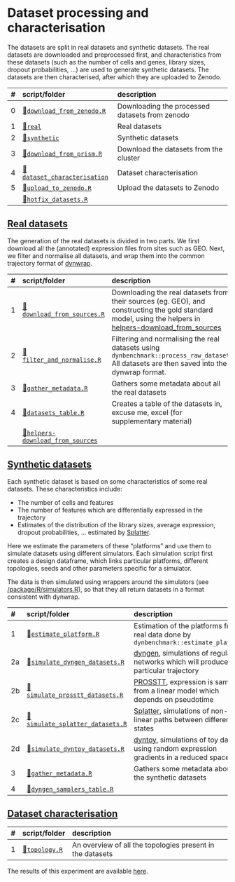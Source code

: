 
# Dataset processing and characterisation

The datasets are split in real datasets and synthetic datasets. The real
datasets are downloaded and preprocessed first, and characteristics from
these datasets (such as the number of cells and genes, library sizes,
dropout probabilities, …) are used to generate synthetic datasets. The
datasets are then characterised, after which they are uploaded to
Zenodo.

| \# | script/folder                                              | description                                    |
| :- | :--------------------------------------------------------- | :--------------------------------------------- |
| 0  | [📄`download_from_zenodo.R`](00-download_from_zenodo.R)     | Downloading the processed datasets from zenodo |
| 1  | [📁`real`](01-real)                                         | Real datasets                                  |
| 2  | [📁`synthetic`](02-synthetic)                               | Synthetic datasets                             |
| 3  | [📄`download_from_prism.R`](03-download_from_prism.R)       | Download the datasets from the cluster         |
| 4  | [📁`dataset_characterisation`](04-dataset_characterisation) | Dataset characterisation                       |
| 5  | [📄`upload_to_zenodo.R`](05-upload_to_zenodo.R)             | Upload the datasets to Zenodo                  |
|    | [📄`hotfix_datasets.R`](hotfix_datasets.R)                  |                                                |

## [Real datasets](01-real)

The generation of the real datasets is divided in two parts. We first
download all the (annotated) expression files from sites such as GEO.
Next, we filter and normalise all datasets, and wrap them into the
common trajectory format of
[dynwrap](https://www.github.com/dynverse/dynwrap).

| \# | script/folder                                                             | description                                                                                                                                                                                         |
| :- | :------------------------------------------------------------------------ | :-------------------------------------------------------------------------------------------------------------------------------------------------------------------------------------------------- |
| 1  | [📄`download_from_sources.R`](01-real/01-download_from_sources.R)          | Downloading the real datasets from their sources (eg. GEO), and constructing the gold standard model, using the helpers in [helpers-download\_from\_sources](01-real/helpers-download_from_sources) |
| 2  | [📄`filter_and_normalise.R`](01-real/02-filter_and_normalise.R)            | Filtering and normalising the real datasets using `dynbenchmark::process_raw_dataset` All datasets are then saved into the dynwrap format.                                                          |
| 3  | [📄`gather_metadata.R`](01-real/03-gather_metadata.R)                      | Gathers some metadata about all the real datasets                                                                                                                                                   |
| 4  | [📄`datasets_table.R`](01-real/04-datasets_table.R)                        | Creates a table of the datasets in, excuse me, excel (for supplementary material)                                                                                                                   |
|    | [📁`helpers-download_from_sources`](01-real/helpers-download_from_sources) |                                                                                                                                                                                                     |

## [Synthetic datasets](02-synthetic)

Each synthetic dataset is based on some characteristics of some real
datasets. These characteristics include:

  - The number of cells and features
  - The number of features which are differentially expressed in the
    trajectory
  - Estimates of the distribution of the library sizes, average
    expression, dropout probabilities, … estimated by
    [Splatter](https://github.com/Oshlack/splatter).

Here we estimate the parameters of these “platforms” and use them to
simulate datasets using different simulators. Each simulation script
first creates a design dataframe, which links particular platforms,
different topologies, seeds and other parameters specific for a
simulator.

The data is then simulated using wrappers around the simulators (see
[/package/R/simulators.R](/package/R/simulators.R)), so that they all
return datasets in a format consistent with
dynwrap.

| \# | script/folder                                                                    | description                                                                                                                 |
| :- | :------------------------------------------------------------------------------- | :-------------------------------------------------------------------------------------------------------------------------- |
| 1  | [📄`estimate_platform.R`](02-synthetic/01-estimate_platform.R)                    | Estimation of the platforms from real data done by `dynbenchmark::estimate_platform`                                        |
| 2a | [📄`simulate_dyngen_datasets.R`](02-synthetic/02a-simulate_dyngen_datasets.R)     | [dyngen](https://github.com/dynverse/dyngen), simulations of regulatory networks which will produce a particular trajectory |
| 2b | [📄`simulate_prosstt_datasets.R`](02-synthetic/02b-simulate_prosstt_datasets.R)   | [PROSSTT](https://github.com/soedinglab/prosstt), expression is sampled from a linear model which depends on pseudotime     |
| 2c | [📄`simulate_splatter_datasets.R`](02-synthetic/02c-simulate_splatter_datasets.R) | [Splatter](https://github.com/Oshlack/splatter), simulations of non-linear paths between different states                   |
| 2d | [📄`simulate_dyntoy_datasets.R`](02-synthetic/02d-simulate_dyntoy_datasets.R)     | [dyntoy](https://github.com/dynverse/dyntoy), simulations of toy data using random expression gradients in a reduced space  |
| 3  | [📄`gather_metadata.R`](02-synthetic/03-gather_metadata.R)                        | Gathers some metadata about all the synthetic datasets                                                                      |
| 4  | [📄`dyngen_samplers_table.R`](02-synthetic/04-dyngen_samplers_table.R)            |                                                                                                                             |

## [Dataset characterisation](04-dataset_characterisation)

| \# | script/folder                                              | description                                               |
| :- | :--------------------------------------------------------- | :-------------------------------------------------------- |
| 1  | [📄`topology.R`](04-dataset_characterisation/01-topology.R) | An overview of all the topologies present in the datasets |

The results of this experiment are available
[here](https://github.com/dynverse/dynbenchmark_results/tree/master/01-datasets).
